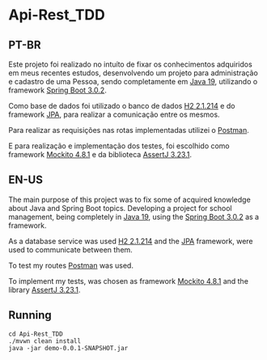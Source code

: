 # Api-Rest_TDD
 
## PT-BR
 
 
Este projeto foi realizado no intuíto de fixar os conhecimentos adquiridos em meus recentes estudos, desenvolvendo um projeto para administração e cadastro de uma Pessoa, sendo completamente em [Java 19](https://www.oracle.com/br/java/technologies/downloads/), utilizando o framework [Spring Boot 3.0.2](https://spring.io/projects/spring-boot).
 
Como base de dados foi utilizado o banco de dados [H2 2.1.214](https://www.h2database.com/html/main.html) e do framework [JPA](https://spring.io/projects/spring-data-jpa), para realizar a comunicação entre os mesmos.
 
Para realizar as requisições nas rotas implementadas utilizei o [Postman](https://www.postman.com).

E para realização e implementação dos testes, foi escolhido como framework [Mockito 4.8.1](https://site.mockito.org/) e da biblioteca [AssertJ 3.23.1](https://joel-costigliola.github.io/assertj/).
 
## EN-US
The main purpose of this project was to fix some of acquired knowledge about Java and Spring Boot topics. Developing a project for school management, being completely in [Java 19](https://www.oracle.com/br/java/technologies/downloads/), using the [Spring Boot 3.0.2](https://spring.io/projects/spring-boot) as a framework.
 
As a database service was used [H2 2.1.214](https://www.h2database.com/html/main.html) and the [JPA](https://spring.io/projects/spring-data-jpa) framework, were used to communicate between them.
 
To test my routes [Postman](https://www.postman.com) was used.

To implement my tests, was chosen as framework [Mockito 4.8.1](https://site.mockito.org/) and the library [AssertJ 3.23.1](https://joel-costigliola.github.io/assertj/).
 
## Running
 
```
cd Api-Rest_TDD
./mvwn clean install
java -jar demo-0.0.1-SNAPSHOT.jar
```
